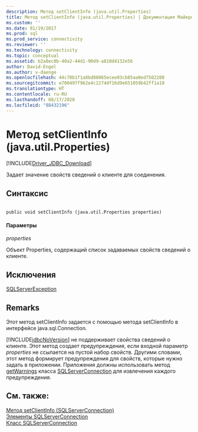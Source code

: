 ```yaml
---
description: Метод setClientInfo (java.util.Properties)
title: Метод setClientInfo (java.util.Properties) | Документация Майкрософт
ms.custom: ''
ms.date: 01/19/2017
ms.prod: sql
ms.prod_service: connectivity
ms.reviewer: ''
ms.technology: connectivity
ms.topic: conceptual
ms.assetid: b2a8ec0b-40a2-44d1-90d9-a810d4132e56
author: David-Engel
ms.author: v-daenge
ms.openlocfilehash: 44c70b1f1a8bd88065ecee03cb85aa0ed7502208
ms.sourcegitcommit: e700497f962e4c2274df16d9e651059b42ff1a10
ms.translationtype: HT
ms.contentlocale: ru-RU
ms.lasthandoff: 08/17/2020
ms.locfileid: "88432196"
---
```

# <a name="setclientinfo-method-javautilproperties"></a>Метод setClientInfo (java.util.Properties)
[!INCLUDE[Driver_JDBC_Download](../../../includes/driver_jdbc_download.md)]

  Задает значение свойств сведений о клиенте для соединения.  
  
## <a name="syntax"></a>Синтаксис  
  
```  
  
public void setClientInfo (java.util.Properties properties)  
```  
  
#### <a name="parameters"></a>Параметры  
 *properties*  
  
 Объект Properties, содержащий список задаваемых свойств сведений о клиенте.  
  
## <a name="exceptions"></a>Исключения  
 [SQLServerException](../../../connect/jdbc/reference/sqlserverexception-class.md)  
  
## <a name="remarks"></a>Remarks  
 Этот метод setClientInfo задается с помощью метода setClientInfo в интерфейсе java.sql.Connection.  
  
 [!INCLUDE[jdbcNoVersion](../../../includes/jdbcnoversion_md.md)] не поддерживает свойства сведений о клиенте. Этот метод создает предупреждения, если входной параметр *properties* не ссылается на пустой набор свойств. Другими словами, этот метод формирует предупреждения для свойств, которые нужно задать в приложении. Приложения должны использовать метод [getWarnings](../../../connect/jdbc/reference/getwarnings-method-sqlserverconnection.md) класса [SQLServerConnection](../../../connect/jdbc/reference/sqlserverconnection-class.md) для извлечения каждого предупреждения.  
  
## <a name="see-also"></a>См. также:  
 [Метод setClientInfo (SQLServerConnection)](../../../connect/jdbc/reference/setclientinfo-method-sqlserverconnection.md)   
 [Элементы SQLServerConnection](../../../connect/jdbc/reference/sqlserverconnection-members.md)   
 [Класс SQLServerConnection](../../../connect/jdbc/reference/sqlserverconnection-class.md)  
  
  
